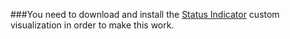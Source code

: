 ###You need to download and install the [Status Indicator](https://splunkbase.splunk.com/app/3119/) custom visualization in order to make this work.
